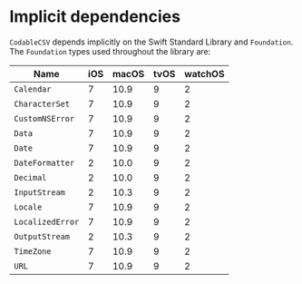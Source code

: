 # Implicit dependencies

`CodableCSV` depends implicitly on the Swift Standard Library and `Foundation`. The `Foundation` types used throughout the library are:

|      Name      |iOS|macOS|tvOS|watchOS|
|----------------|---|-----|----|-------|
|`Calendar`      |7  |10.9 |9   |2      |
|`CharacterSet`  |7  |10.9 |9   |2      |
|`CustomNSError` |7  |10.9 |9   |2      |
|`Data`          |7  |10.9 |9   |2      |
|`Date`          |7  |10.9 |9   |2      |
|`DateFormatter` |2  |10.0 |9   |2      |
|`Decimal`       |2  |10.0 |9   |2      |
|`InputStream`   |2  |10.3 |9   |2      |
|`Locale`        |7  |10.9 |9   |2      |
|`LocalizedError`|7  |10.9 |9   |2      |
|`OutputStream`  |2  |10.3 |9   |2      |
|`TimeZone`      |7  |10.9 |9   |2      |
|`URL`           |7  |10.9 |9   |2      |